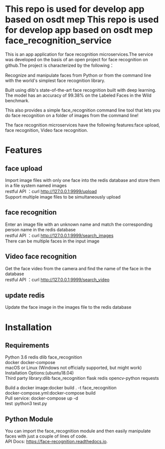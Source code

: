 This repo is used for develop app based on osdt mep
This repo is used for develop app based on osdt mep
face_recognition_service
===
This is an app application for face recognition microservices.The service was developed
on the basis of an open project for face recognition on github.The project is characterized
by the following：

Recognize and manipulate faces from Python or from the command line with the world's simplest face recognition library.

Built using dlib's state-of-the-art face recognition built with deep learning. The model has an accuracy of 99.38% on
the Labeled Faces in the Wild benchmark.

This also provides a simple face_recognition command line tool that lets you do face recognition on a folder of images
from the command line!

The face recognition microservices have the following features:face upload, face recognition, Video face recognition.

Features
===
face upload
------
Import image files with only one face into the redis database and store them in a file system named images<br>
restful API ：curl http://127.0.0.1:9999/upload<br>
Support multiple image files to be simultaneously upload

face recognition
------
Enter an image file with an unknown name and match the corresponding person name in the redis database<br>
restful API ：curl http://127.0.0.1:9999/search_images<br>
There can be multiple faces in the input image

Video face recognition
--------
Get the face video from the camera and find the name of the face in the database<br>
restful API ：curl http://127.0.0.1:9999/search_video

update redis
------
Update the face image in the images file to the redis database

Installation
===
Requirements
-----
Python 3.6  redis dlib face_recognition<br>
docker docker-compose<br>
macOS or Linux (Windows not officially supported, but might work)<br>
Installation Options:(ubuntu18.04)<br>
Third party library:dlib face_recognition flask redis opencv-python requests 

Build a docker image:docker build . -t face_recognition<br>
docker-compose.yml:docker-compose build<br>
Pull service: docker-compose up -d<br>
test :python3 test.py

Python Module
----
You can import the face_recognition module and then easily manipulate faces with just a couple of lines of code.<br>
API Docs: https://face-recognition.readthedocs.io.


